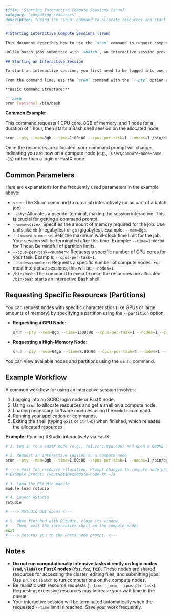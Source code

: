 ```markdown
---
title: "Starting Interactive Compute Sessions (srun)"
category: "computing-resources"
description: "Using the 'srun' command to allocate resources and start interactive command-line sessions on compute nodes."
---

# Starting Interactive Compute Sessions (srun)

This document describes how to use the `srun` command to request computational resources and start an interactive command-line session directly on a compute node within the SCRC Slurm cluster. Interactive sessions are useful for tasks like debugging code, running short tests, or using applications with graphical interfaces (via FastX).

Unlike batch jobs submitted with `sbatch`, an interactive session provides a real-time command prompt on the allocated compute node.

## Starting an Interactive Session

To start an interactive session, you first need to be logged into one of the SCRC login nodes (`rnd.scrc.nyu.edu` or `vleda.scrc.nyu.edu`) or a FastX node (`fx1`, `fx2`, `fx3`).

From the command line, use the `srun` command with the `--pty` option and specify the resources you need. The final argument is the command you want to run, typically `/bin/bash` to get a shell prompt.

**Basic Command Structure:**

```bash
srun [options] /bin/bash
```

**Common Example:**

This command requests 1 CPU core, 8GB of memory, and 1 node for a duration of 1 hour, then starts a Bash shell session on the allocated node.

```bash
srun --pty --mem=8gb --time=1:00:00 --cpus-per-task=1 --nodes=1 /bin/bash
```

Once the resources are allocated, your command prompt will change, indicating you are now on a compute node (e.g., `[user@compute-node-name ~]$`) rather than a login or FastX node.

## Common Parameters

Here are explanations for the frequently used parameters in the example above:

*   `srun`: The Slurm command to run a job interactively (or as part of a batch job).
*   `--pty`: Allocates a pseudo-terminal, making the session interactive. This is crucial for getting a command prompt.
*   `--mem=<size>`: Specifies the amount of memory required for the job. Use units like `mb` (megabytes) or `gb` (gigabytes). Example: `--mem=8gb`.
*   `--time=<hh:mm:ss>`: Sets the maximum wall-clock time limit for the job. Your session will be terminated after this time. Example: `--time=1:00:00` for 1 hour. Be mindful of partition limits.
*   `--cpus-per-task=<number>`: Requests a specific number of CPU cores for your task. Example: `--cpus-per-task=1`.
*   `--nodes=<number>`: Requests a specific number of compute nodes. For most interactive sessions, this will be `--nodes=1`.
*   `/bin/bash`: The command to execute once the resources are allocated. `/bin/bash` starts an interactive Bash shell.

## Requesting Specific Resources (Partitions)

You can request nodes with specific characteristics (like GPUs or large amounts of memory) by specifying a partition using the `--partition` option.

*   **Requesting a GPU Node:**

    ```bash
    srun --pty --mem=8gb --time=1:00:00 --cpus-per-task=1 --nodes=1 --partition=gpu /bin/bash
    ```

*   **Requesting a High-Memory Node:**

    ```bash
    srun --pty --mem=64gb --time=2:00:00 --cpus-per-task=4 --nodes=1 --partition=bigmem /bin/bash
    ```

You can view available nodes and partitions using the `sinfo` command.

## Example Workflow

A common workflow for using an interactive session involves:

1.  Logging into an SCRC login node or FastX node.
2.  Using `srun` to allocate resources and get a shell on a compute node.
3.  Loading necessary software modules using the `module` command.
4.  Running your application or commands.
5.  Exiting the shell (typing `exit` or `Ctrl+D`) when finished, which releases the allocated resources.

**Example:** Running RStudio interactively via FastX

```bash
# 1. Log in to a FastX node (e.g., fx1.scrc.nyu.edu) and open a GNOME Terminal

# 2. Request an interactive session on a compute node
srun --pty --mem=8gb --time=1:00:00 --cpus-per-task=1 --nodes=1 /bin/bash

# ---> Wait for resource allocation. Prompt changes to compute node prompt. <---
# Example prompt: [yourNetID@compute-node-XX ~]$

# 3. Load the RStudio module
module load rstudio

# 4. Launch RStudio
rstudio

# ---> RStudio GUI opens <---

# 5. When finished with RStudio, close its window.
#    Then, exit the interactive shell on the compute node:
exit
# ---> Returns you to the FastX node prompt. <---
```

## Notes

*   **Do not run computationally intensive tasks directly on login nodes (`rnd`, `vleda`) or FastX nodes (`fx1`, `fx2`, `fx3`).** These nodes are shared resources for accessing the cluster, editing files, and submitting jobs. Use `srun` or `sbatch` to run computations on the compute nodes.
*   Be realistic with resource requests (`--time`, `--mem`, `--cpus-per-task`). Requesting excessive resources may increase your wait time in the queue.
*   Your interactive session will be terminated automatically when the requested `--time` limit is reached. Save your work frequently.
```
